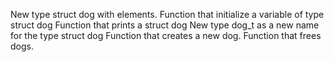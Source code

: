 New type struct dog with elements.
Function that initialize a variable of type struct dog
Function that prints a struct dog
New type dog_t as a new name for the type struct dog
Function that creates a new dog.
Function that frees dogs.